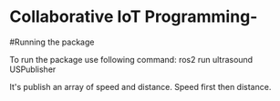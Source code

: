 # Collaborative IoT Programming-
#Running the package

To run the package use following command:
ros2 run ultrasound USPublisher

It's publish an array of speed and distance. Speed first then distance.
